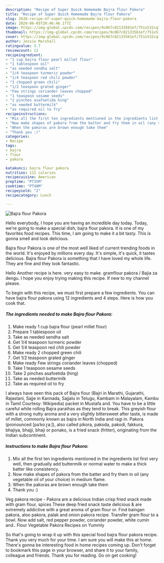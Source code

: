 ```yaml
---
description: "Recipe of Super Quick Homemade Bajra flour Pakora"
title: "Recipe of Super Quick Homemade Bajra flour Pakora"
slug: 2638-recipe-of-super-quick-homemade-bajra-flour-pakora
date: 2020-06-05T20:46:46.177Z
image: https://img-global.cpcdn.com/recipes/9c067c82133561ef/751x532cq70/bajra-flour-pakora-recipe-main-photo.jpg
thumbnail: https://img-global.cpcdn.com/recipes/9c067c82133561ef/751x532cq70/bajra-flour-pakora-recipe-main-photo.jpg
cover: https://img-global.cpcdn.com/recipes/9c067c82133561ef/751x532cq70/bajra-flour-pakora-recipe-main-photo.jpg
author: Jessie Marshall
ratingvalue: 3.7
reviewcount: 12
recipeingredient:
- "1 cup bajra flour pearl millet flour"
- "1 tablespoon oil"
- "as needed sendha salt"
- "1/4 teaspoon turmeric powder"
- "1/4 teaspoon red chili powder"
- "2 chopped green chili"
- "1/2 teaspoon grated ginger"
- "Few strings coriander leaves chopped"
- "1 teaspoon sesame seeds"
- "2 pinches asafoetida hing"
- "as needed buttermilk"
- "as required oil to fry"
recipeinstructions:
- "Mix all the first ten ingredients mentioned in the ingredients list first very well, then gradually add buttermilk or normal water to make a thick batter like consistency."
- "Now make shapes of pakora from the batter and fry them in oil (any vegetable oil of your choice) in medium flame."
- "When the pakoras are brown enough take them"
- "Thank you :)"
categories:
- Recipe
tags:
- bajra
- flour
- pakora

katakunci: bajra flour pakora 
nutrition: 111 calories
recipecuisine: American
preptime: "PT35M"
cooktime: "PT48M"
recipeyield: "2"
recipecategory: Lunch

---
```



![Bajra flour Pakora](https://img-global.cpcdn.com/recipes/9c067c82133561ef/751x532cq70/bajra-flour-pakora-recipe-main-photo.jpg)

Hello everybody, I hope you are having an incredible day today. Today, we're going to make a special dish, bajra flour pakora. It is one of my favorites food recipes. This time, I am going to make it a bit tasty. This is gonna smell and look delicious.

Bajra flour Pakora is one of the most well liked of current trending foods in the world. It's enjoyed by millions every day. It's simple, it's quick, it tastes delicious. Bajra flour Pakora is something that I have loved my whole life. They are fine and they look fantastic.

Hello Another recipe is here. very easy to make. gramflour pakora / Bajia za dengu. I hope you enjoy trying making this recipe. If new to my channel please.


To begin with this recipe, we must first prepare a few ingredients. You can have bajra flour pakora using 12 ingredients and 4 steps. Here is how you cook that.

<!--inarticleads1-->

##### The ingredients needed to make Bajra flour Pakora:

1. Make ready 1 cup bajra flour (pearl millet flour)
1. Prepare 1 tablespoon oil
1. Take as needed sendha salt
1. Get 1/4 teaspoon turmeric powder
1. Get 1/4 teaspoon red chili powder
1. Make ready 2 chopped green chili
1. Get 1/2 teaspoon grated ginger
1. Make ready Few strings coriander leaves (chopped)
1. Take 1 teaspoon sesame seeds
1. Take 2 pinches asafoetida (hing)
1. Take as needed buttermilk
1. Take as required oil to fry


I always have seen this pack of Bajra flour (Bajri in Marathi, Gujarathi, Rajastani, Sajje in Kannada, Sajjalu in Telugu, Kambam in Malayalam, Kambu in Tamil Courtesy: Wikipedia) packet in Mustafa and. You have to be a little careful while rolling Bajra parathas as they tend to break. This greyish flour with a strong nutty aroma and a very slightly bittersweet after taste, is made of millet, commonly known as bajra in North India and ragi in. Pakora (pronounced [pəˈkoːɽaː]), also called pikora, pakoda, pakodi, fakkura, bhajiya, bhajji, bhaji or ponako, is a fried snack (fritter), originating from the Indian subcontinent. 

<!--inarticleads2-->

##### Instructions to make Bajra flour Pakora:

1. Mix all the first ten ingredients mentioned in the ingredients list first very well, then gradually add buttermilk or normal water to make a thick batter like consistency.
1. Now make shapes of pakora from the batter and fry them in oil (any vegetable oil of your choice) in medium flame.
1. When the pakoras are brown enough take them
1. Thank you :)


Veg pakora recipe - Pakora are a delicious Indian crisp fried snack made with gram flour, spices These deep fried snack taste delicious &amp; are extremely addictive with a great aroma of gram flour or. Find baingan pakora, aloo pakora, palak and onion pakora recipe. Transfer gram flour to a bowl. Now add salt, red pepper powder, coriander powder, white cumin and.. Flour Vegetable Pakora Recipes on Yummly 

So that's going to wrap it up with this special food bajra flour pakora recipe. Thank you very much for your time. I am sure you will make this at home. There's gonna be interesting food in home recipes coming up. Don't forget to bookmark this page in your browser, and share it to your family, colleague and friends. Thank you for reading. Go on get cooking!
